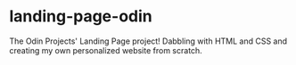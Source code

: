 # landing-page-odin
The Odin Projects' Landing Page project! Dabbling with HTML and CSS and creating my own personalized website from scratch. 
